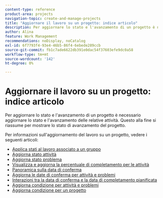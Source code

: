 ```yaml
---
content-type: reference
product-area: projects
navigation-topic: create-and-manage-projects
title: "Aggiornare il lavoro su un progetto: indice articolo"
description: Per aggiornare lo stato e l'avanzamento di un progetto è necessario aggiornare lo stato e l'avanzamento delle relative attività. Questo alla fine si riassume per mostrare lo stato di avanzamento del progetto.
author: Alina
feature: Work Management
recommendations: noDisplay, noCatalog
exl-id: 6f7793f4-93e4-46b5-86f4-6ebede289ccb
source-git-commit: fb1c7ade6622db391e0dac54f37603efe9dc0a58
workflow-type: tm+mt
source-wordcount: '142'
ht-degree: 0%

---
```


# Aggiornare il lavoro su un progetto: indice articolo

Per aggiornare lo stato e l&#39;avanzamento di un progetto è necessario aggiornare lo stato e l&#39;avanzamento delle relative attività. Questo alla fine si riassume per mostrare lo stato di avanzamento del progetto.

Per informazioni sull&#39;aggiornamento del lavoro su un progetto, vedere i seguenti articoli:

* [Applica stati al lavoro associato a un gruppo](../../../manage-work/projects/updating-work-in-a-project/apply-custom-status-work-assigned-to-group.md)
* [Aggiorna stato attività](../../../manage-work/projects/updating-work-in-a-project/update-task-status.md)
* [Aggiorna stato problema](../../../manage-work/projects/updating-work-in-a-project/update-issue-status.md)
* [Visualizza e aggiorna la percentuale di completamento per le attività](../../../manage-work/projects/updating-work-in-a-project/view-update-percent-complete-for-tasks.md)
* [Panoramica sulla data di conferma](../../../manage-work/projects/updating-work-in-a-project/overview-of-commit-dates.md)
* [Aggiorna le date di conferma per attività e problemi](../../../manage-work/projects/updating-work-in-a-project/update-commit-date-on-tasks-and-issues.md)
* [Interazioni tra la data di conferma e la data di completamento pianificata](../../../manage-work/projects/updating-work-in-a-project/interactions-between-commit-and-planned-completion-dates.md)
* [Aggiorna condizione per attività e problemi](../../../manage-work/projects/updating-work-in-a-project/update-condition-for-tasks-and-issues.md)
* [Aggiorna condizione per un progetto](../../../manage-work/projects/updating-work-in-a-project/update-condition-on-project.md)
